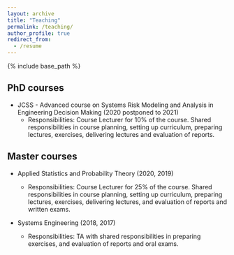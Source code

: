 ```yaml
---
layout: archive
title: "Teaching"
permalink: /teaching/
author_profile: true
redirect_from:
  - /resume
---
```


{% include base_path %}

PhD courses
---
* JCSS - Advanced course on Systems Risk Modeling and Analysis in Engineering Decision Making (2020 postponed to 2021)
  * Responsibilities: Course Lecturer for 10% of the course. Shared responsibilities in course planning, setting up curriculum, preparing lectures, exercises, delivering lectures and evaluation of reports.  


Master courses
---
* Applied Statistics and Probability Theory (2020, 2019)
  * Responsibilities: Course Lecturer for 25% of the course. Shared responsibilities in course planning, setting up curriculum, preparing lectures, exercises,
delivering lectures, and evaluation of reports and written exams.

* Systems Engineering (2018, 2017)
  * Responsibilities: TA with shared responsibilities in preparing exercises, and evaluation of reports and oral exams.
